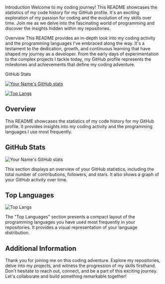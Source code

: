 Introduction
Welcome to my coding journey! This README showcases the statistics of my code history for my GitHub profile. It's an exciting exploration of my passion for coding and the evolution of my skills over time. Join me as we delve into the fascinating world of programming and discover the insights hidden within my repositories.

Overview
This README provides an in-depth look into my coding activity and the programming languages I've embraced along the way. It's a testament to the dedication, growth, and continuous learning that have shaped my journey as a developer. From the early days of experimentation to the complex projects I tackle today, my GitHub profile represents the milestones and achievements that define my coding adventure.

GitHub Stats

[![Your Name's GitHub stats](https://github-readme-stats.vercel.app/api?username=FionaG26&show_icons=true&theme=radical)](https://github.com/FionaG26)

[![Top Langs](https://github-readme-stats.vercel.app/api/top-langs/?username=FionaG26&layout=compact&theme=radical)](https://github.com/FionaG26)

## Overview

This README showcases the statistics of my code history for my GitHub profile. It provides insights into my coding activity and the programming languages I use most frequently.

## GitHub Stats

![Your Name's GitHub stats](https://github-readme-stats.vercel.app/api?username=FionaG26&show_icons=true&theme=radical)

This section displays an overview of your GitHub statistics, including the total number of contributions, followers, and stars. It also shows a graph of your GitHub activity over time.

## Top Languages

![Top Langs](https://github-readme-stats.vercel.app/api/top-langs/?username=FionaG26&layout=compact&theme=radical)

The "Top Languages" section presents a compact layout of the programming languages you have used most frequently in your repositories. It provides a visual representation of your language distribution.

## Additional Information
Thank you for joining me on this coding adventure. Explore my repositories, delve into my projects, and witness the progression of my skills firsthand. Don't hesitate to reach out, connect, and be a part of this exciting journey. Let's collaborate and build something remarkable together!
